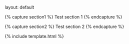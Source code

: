 layout: default

{% capture section1 %}
Test section 1
{% endcapture %}

{% capture section2 %}
Test section 2
{% endcapture %}

{% include template.html %}